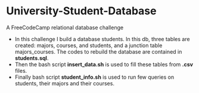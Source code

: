 # University-Student-Database
A FreeCodeCamp relational database challenge
- In this challenge I build a database students. In this db, three tables are created: majors, courses, and students, and a junction table majors_courses.
The codes to rebuild the database are contained in **students.sql**.
- Then the bash script **insert_data.sh** is used to fill these tables from **.csv** files.
- Finally bash script **student_info.sh** is used to run few queries on students, their majors and their courses.


